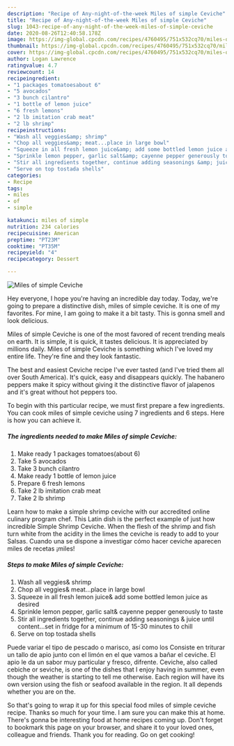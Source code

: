 ```yaml
---
description: "Recipe of Any-night-of-the-week Miles of simple Ceviche"
title: "Recipe of Any-night-of-the-week Miles of simple Ceviche"
slug: 1043-recipe-of-any-night-of-the-week-miles-of-simple-ceviche
date: 2020-08-26T12:40:58.178Z
image: https://img-global.cpcdn.com/recipes/4760495/751x532cq70/miles-of-simple-ceviche-recipe-main-photo.jpg
thumbnail: https://img-global.cpcdn.com/recipes/4760495/751x532cq70/miles-of-simple-ceviche-recipe-main-photo.jpg
cover: https://img-global.cpcdn.com/recipes/4760495/751x532cq70/miles-of-simple-ceviche-recipe-main-photo.jpg
author: Logan Lawrence
ratingvalue: 4.7
reviewcount: 14
recipeingredient:
- "1 packages tomatoesabout 6"
- "5 avocados"
- "3 bunch cilantro"
- "1 bottle of lemon juice"
- "6 fresh lemons"
- "2 lb imitation crab meat"
- "2 lb shrimp"
recipeinstructions:
- "Wash all veggies&amp; shrimp"
- "Chop all veggies&amp; meat...place in large bowl"
- "Squeeze in all fresh lemon juice&amp; add some bottled lemon juice as desired"
- "Sprinkle lemon pepper, garlic salt&amp; cayenne pepper generously to taste"
- "Stir all ingredients together, continue adding seasonings &amp; juice until content...set in fridge for a minimum of 15-30 minutes to chill"
- "Serve on top tostada shells"
categories:
- Recipe
tags:
- miles
- of
- simple

katakunci: miles of simple 
nutrition: 234 calories
recipecuisine: American
preptime: "PT23M"
cooktime: "PT35M"
recipeyield: "4"
recipecategory: Dessert

---
```



![Miles of simple Ceviche](https://img-global.cpcdn.com/recipes/4760495/751x532cq70/miles-of-simple-ceviche-recipe-main-photo.jpg)

Hey everyone, I hope you're having an incredible day today. Today, we're going to prepare a distinctive dish, miles of simple ceviche. It is one of my favorites. For mine, I am going to make it a bit tasty. This is gonna smell and look delicious.

Miles of simple Ceviche is one of the most favored of recent trending meals on earth. It is simple, it is quick, it tastes delicious. It is appreciated by millions daily. Miles of simple Ceviche is something which I've loved my entire life. They're fine and they look fantastic.

The best and easiest Ceviche recipe I&#39;ve ever tasted (and I&#39;ve tried them all over South America). It&#39;s quick, easy and disappears quickly. The habanero peppers make it spicy without giving it the distinctive flavor of jalapenos and it&#39;s great without hot peppers too.


To begin with this particular recipe, we must first prepare a few ingredients. You can cook miles of simple ceviche using 7 ingredients and 6 steps. Here is how you can achieve it.

<!--inarticleads1-->

##### The ingredients needed to make Miles of simple Ceviche:

1. Make ready 1 packages tomatoes(about 6)
1. Take 5 avocados
1. Take 3 bunch cilantro
1. Make ready 1 bottle of lemon juice
1. Prepare 6 fresh lemons
1. Take 2 lb imitation crab meat
1. Take 2 lb shrimp


Learn how to make a simple shrimp ceviche with our accredited online culinary program chef. This Latin dish is the perfect example of just how incredible Simple Shrimp Ceviche. When the flesh of the shrimp and fish turn white from the acidity in the limes the ceviche is ready to add to your Salsas. Cuando una se dispone a investigar cómo hacer ceviche aparecen miles de recetas ¡miles! 

<!--inarticleads2-->

##### Steps to make Miles of simple Ceviche:

1. Wash all veggies&amp; shrimp
1. Chop all veggies&amp; meat...place in large bowl
1. Squeeze in all fresh lemon juice&amp; add some bottled lemon juice as desired
1. Sprinkle lemon pepper, garlic salt&amp; cayenne pepper generously to taste
1. Stir all ingredients together, continue adding seasonings &amp; juice until content...set in fridge for a minimum of 15-30 minutes to chill
1. Serve on top tostada shells


Puede variar el tipo de pescado o marisco, así como los Consiste en triturar un tallo de apio junto con el limón en el que vamos a bañar el ceviche. El apio le da un sabor muy particular y fresco, difrente. Ceviche, also called cebiche or seviche, is one of the dishes that I enjoy having in summer, even though the weather is starting to tell me otherwise. Each region will have its own version using the fish or seafood available in the region. It all depends whether you are on the. 

So that's going to wrap it up for this special food miles of simple ceviche recipe. Thanks so much for your time. I am sure you can make this at home. There's gonna be interesting food at home recipes coming up. Don't forget to bookmark this page on your browser, and share it to your loved ones, colleague and friends. Thank you for reading. Go on get cooking!
